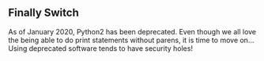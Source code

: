 ## Finally Switch 
As of January 2020, Python2 has been deprecated. Even though we all love
the being able to do print statements without parens, it is time to move on...
Using deprecated software tends to have security holes!

